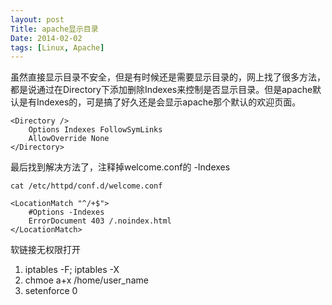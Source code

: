 ```yaml
---
layout: post
Title: apache显示目录
Date: 2014-02-02
tags: [Linux, Apache]
---
```


虽然直接显示目录不安全，但是有时候还是需要显示目录的，网上找了很多方法，都是说通过在Directory下添加删除Indexes来控制是否显示目录。但是apache默认是有Indexes的，可是搞了好久还是会显示apache那个默认的欢迎页面。

```
<Directory />
	Options Indexes FollowSymLinks
	AllowOverride None
</Directory>
```

最后找到解决方法了，注释掉welcome.conf的 -Indexes

```
cat /etc/httpd/conf.d/welcome.conf

<LocationMatch "^/+$">
	#Options -Indexes
	ErrorDocument 403 /.noindex.html
</LocationMatch>
```

软链接无权限打开
1. iptables -F; iptables -X
2. chmoe a+x /home/user_name
3. setenforce 0
